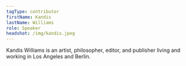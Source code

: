```yaml
---
tagType: contributor
firstName: Kandis
lastName: Williams
role: Speaker
headshot: /img/kandis.jpeg
---
```

Kandis Williams is an artist, philosopher, editor, and publisher living and working in Los Angeles and Berlin.
